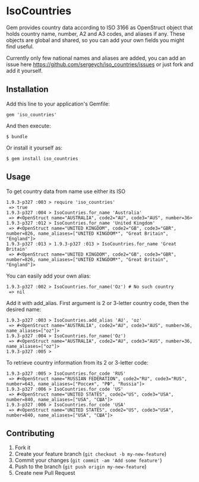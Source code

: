 # IsoCountries

Gem provides country data according to ISO 3166 as OpenStruct object that
holds country name, number, A2 and A3 codes, and aliases if any. These objects
are global and shared, so you can add your own fields you might find useful.

Currently only few national names and aliases are added, you can add an issue
here https://github.com/sergeych/iso_countries/issues or just fork and add it
yourself.

## Installation

Add this line to your application's Gemfile:

    gem 'iso_countries'

And then execute:

    $ bundle

Or install it yourself as:

    $ gem install iso_countries

## Usage


To get country data from name use either its ISO

    1.9.3-p327 :003 > require 'iso_countries'
     => true
    1.9.3-p327 :004 > IsoCountries.for_name 'Australia'
     => #<OpenStruct name="AUSTRALIA", code2="AU", code3="AUS", number=36>
    1.9.3-p327 :012 > IsoCountries.for_name 'United Kingdom'
     => #<OpenStruct name="UNITED KINGDOM", code2="GB", code3="GBR", number=826, name_aliases=["UNITED KINGDOM*", "Great Britain", "England"]>
    1.9.3-p327 :013 > 1.9.3-p327 :013 > IsoCountries.for_name 'Great Britain'
     => #<OpenStruct name="UNITED KINGDOM", code2="GB", code3="GBR", number=826, name_aliases=["UNITED KINGDOM*", "Great Britain", "England"]>

You can easily add your own alias:

    1.9.3-p327 :002 > IsoCountries.for_name('Oz') # No such country
     => nil

Add it with add_alias. First argument is 2 or 3-letter country code, then the desired name:

    1.9.3-p327 :003 > IsoCountries.add_alias 'AU', 'oz'
     => #<OpenStruct name="AUSTRALIA", code2="AU", code3="AUS", number=36, name_aliases=["oz"]>
    1.9.3-p327 :004 > IsoCountries.for_name('Oz')
     => #<OpenStruct name="AUSTRALIA", code2="AU", code3="AUS", number=36, name_aliases=["oz"]>
    1.9.3-p327 :005 >

To retrieve country information from its 2 or 3-letter code:

    1.9.3-p327 :005 > IsoCountries.for_code 'RUS'
     => #<OpenStruct name="RUSSIAN FEDERATION", code2="RU", code3="RUS", number=643, name_aliases=["Россия", "РФ", "Russia"]>
    1.9.3-p327 :006 > IsoCountries.for_code 'US'
     => #<OpenStruct name="UNITED STATES", code2="US", code3="USA", number=840, name_aliases=["USA", "США"]>
    1.9.3-p327 :006 > IsoCountries.for_code 'USA'
     => #<OpenStruct name="UNITED STATES", code2="US", code3="USA", number=840, name_aliases=["USA", "США"]>

###
## Contributing

1. Fork it
2. Create your feature branch (`git checkout -b my-new-feature`)
3. Commit your changes (`git commit -am 'Add some feature'`)
4. Push to the branch (`git push origin my-new-feature`)
5. Create new Pull Request
